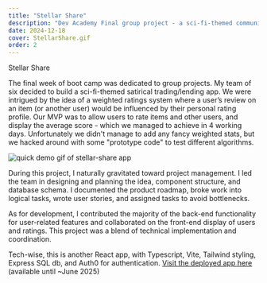 ```yaml
---
title: "Stellar Share"
description: "Dev Academy Final group project - a sci-fi-themed community sharing app with a focus on ratings"
date: 2024-12-18
cover: StellarShare.gif
order: 2
---
```


Stellar Share

The final week of boot camp was dedicated to group projects. My team of six decided to build a 
sci-fi-themed satirical trading/lending app. We were intrigued by the idea of a weighted ratings system 
where a user’s review on an item (or another user) would be influenced by their personal rating profile. 
Our MVP was to allow users to rate items and other users, and display the average score - which we managed to achieve in 4 working days.
Unfortunately we didn't manage to add any fancy weighted stats, but we hacked around with some "prototype code" to test different algorithms.


<!-- ![quick demo gif of stellar-share app](/images/projects/StellarShare.gif){max-width=400 height:auto} -->
<img src="/images/projects/StellarShare.gif" alt="quick demo gif of stellar-share app" style="max-width: 500px; height: auto;">

During this project, I naturally gravitated toward project management. I led the team in designing and 
planning the idea, component structure, and database schema. I documented the product roadmap, broke 
work into logical tasks, wrote user stories, and assigned tasks to avoid bottlenecks. 

As for development, I contributed the majority of the back-end functionality for user-related features and 
collaborated on the front-end display of users and ratings. This project was a blend of technical 
implementation and coordination.

Tech-wise, this is another React app, with Typescript, Vite, Tailwind styling, Express SQL db, and Auth0 for authentication.
[Visit the deployed app here](https://stellar-share-mania-roa-24.pushed.nz/) (available until ~June 2025)
